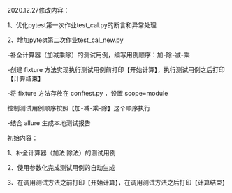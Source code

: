 2020.12.27修改内容：

1、优化pytest第一次作业test_cal.py的断言和异常处理

2、增加pytest第二次作业test_cal_new.py

 -补全计算器（加减乘除）的测试用例，编写用例顺序：加-除-减-乘
	
 -创建 fixture 方法实现执行测试用例前打印【开始计算】，执行测试用例之后打印【计算结束】
	
 -将 fixture 方法存放在 conftest.py ，设置 scope=module
	
控制测试用例顺序按照【加-减-乘-除】这个顺序执行

 -结合 allure 生成本地测试报告








初始内容：

1、补全计算器（加法 除法）的测试用例

2、使用参数化完成测试用例的自动生成

3、在调用测试方法之前打印【开始计算】，在调用测试方法之后打印【计算结束】
